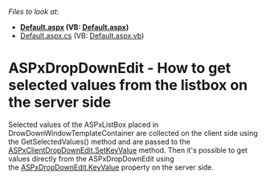 <!-- default file list -->
*Files to look at*:

* **[Default.aspx](./CS/Default.aspx) (VB: [Default.aspx](./VB/Default.aspx))**
* [Default.aspx.cs](./CS/Default.aspx.cs) (VB: [Default.aspx.vb](./VB/Default.aspx.vb))
<!-- default file list end -->
# ASPxDropDownEdit - How to get selected values from the listbox on the server side


<p>Selected values of the ASPxListBox placed in DrowDownWindowTemplateContainer are collected on the client side using the GetSelectedValues() method and are passed to the <a href="https://documentation.devexpress.com/#AspNet/DevExpressWebScriptsASPxClientDropDownEdit_SetKeyValuetopic">ASPxClientDropDownEdit.SetKeyValue</a> method. Then it's possible to get values directly from the ASPxDropDownEdit using the <a href="https://documentation.devexpress.com/#AspNet/DevExpressWebASPxDropDownEdit_KeyValuetopic">ASPxDropDownEdit.KeyValue</a> property on the server side.</p>

<br/>


